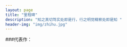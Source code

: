 ```yaml
---
layout: page
title: "里程碑"
description: "知之真切笃实处即是行，行之明觉精察处即是知 "
header-img: "img/zhihu.jpg"
---
```






###代表作：







